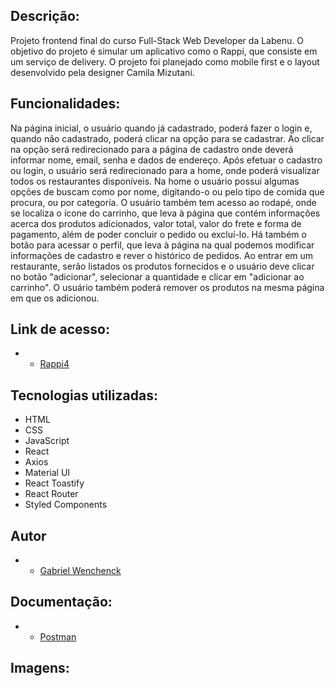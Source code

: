 ## Descrição:

Projeto frontend final do curso Full-Stack Web Developer da Labenu. O objetivo do projeto é simular um aplicativo como o Rappi, que consiste em um serviço de delivery. O projeto foi planejado como mobile first e o layout desenvolvido pela designer Camila Mizutani.

## Funcionalidades:

Na página inicial, o usuário quando já cadastrado, poderá fazer o login e, quando não cadastrado, poderá clicar na opção para se cadastrar. Ao clicar na opção será redirecionado para a página de cadastro onde deverá informar nome, email, senha e dados de endereço. Após efetuar o cadastro ou login, o usuário será redirecionado para a home, onde poderá visualizar todos os restaurantes disponíveis.
Na home o usuário possui algumas opções de buscam como por nome, digitando-o ou pelo tipo de comida que procura, ou por categoria.
O usuário também tem acesso ao rodapé, onde se localiza o ícone do carrinho, que leva à página que contém informações acerca dos produtos adicionados, valor total, valor do frete e forma de pagamento, além de poder concluir o pedido ou excluí-lo. Há também o botão para acessar o perfil, que leva à página na qual podemos modificar informações de cadastro e rever o histórico de pedidos.
Ao entrar em um restaurante, serão listados os produtos fornecidos e o usuário deve clicar no botão "adicionar", selecionar a quantidade e clicar em "adicionar ao carrinho". O usuário também poderá remover os produtos na mesma página em que os adicionou.

## Link de acesso:

- * [Rappi4](overrated-marble.surge.sh)

## Tecnologias utilizadas:

- HTML
- CSS
- JavaScript
- React
- Axios
- Material UI
- React Toastify
- React Router
- Styled Components

## Autor

- * [Gabriel Wenchenck](https://github.com/gabrielwenchenck)

## Documentação:

- * [Postman](https://documenter.getpostman.com/view/7549981/SWTEdGtT)

## Imagens:



